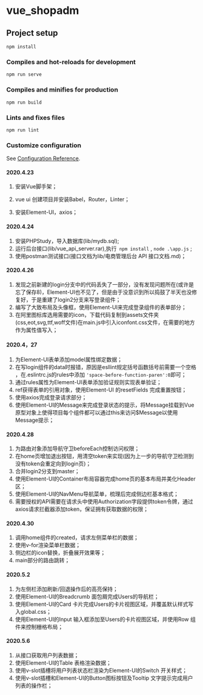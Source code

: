 # vue_shopadm

## Project setup
```
npm install
```

### Compiles and hot-reloads for development
```
npm run serve
```

### Compiles and minifies for production
```
npm run build
```

### Lints and fixes files
```
npm run lint
```

### Customize configuration
See [Configuration Reference](https://cli.vuejs.org/config/).



#### 2020.4.23 
 1. 安装Vue脚手架；

 2. vue ui 创建项目并安装Babel，Router，Linter；

 3. 安装Element-UI，axios；

#### 2020.4.24
1. 安装PHPStudy，导入数据库(lib/mydb.sql);
2. 运行后台接口(lib/vue_api_server.rar),执行` npm install` , `node .\app.js` ;
2. 使用postman测试接口(接口文档为lib/电商管理后台 API 接口文档.md)；

#### 2020.4.26
1. 发现之前新建的login分支中的代码丢失了一部分，没有发现问题所在(或许是忘了保存8)，Element-UI也不见了，但是由于没意识到所以捣鼓了半天也没修复好，于是重建了login2分支来写登录组件；
2. 编写了大致布局及头像框，使用Element-UI来完成登录组件的表单部分；
3. 在阿里图标库选用需要的icon，下载代码复制到assets文件夹(css,eot,svg,ttf,woff文件)在main.js中引入iconfont.css文件，在需要的地方作为属性值写入；

#### 2020.4，27
1. 为Element-UI表单添加model属性绑定数据；
2. 在写login组件的data时报错，原因是esllint规定括号函数括号前需要一个空格 ，在.eslintrc.js的rules中添加 `'space-before-function-paren':0`即可；
3. 通过rules属性为Element-UI表单添加验证规则实现表单验证；
4. ref获得表单的引用对象，使用Element-UI 的resetFields 完成重置按钮；
5. 使用axios完成登录请求部分；
6. 使用Element-UI的Message来完成登录状态的提示，将Message挂载到Vue原型对象上使得项目每个组件都可以通过this来访问$Message以使用Message提示；

#### 2020.4.28
1. 为路由对象添加导航守卫beforeEach控制访问权限；
2. 在home页增加退出按钮，用清空token来实现(因为上一步的导航守卫检测到没有token会重定向到login页)；
3. 合并login2分支到master；
4. 使用Element-UI的Container布局容器完成home页的基本布局并美化Header区；
5. 使用Element-UI的NavMenu导航菜单，梳理后完成侧边栏基本格式；
6. 需要授权的API需要在请求头中使用Authorization字段提供token令牌，通过axios请求拦截器添加token，保证拥有获取数据的权限；

#### 2020.4.30
1. 调用home组件的created，请求左侧菜单栏的数据；
2. 使用v-for渲染菜单栏数据；
3. 侧边栏的icon替换，折叠展开效果等；
4. main部分的路由跳转；

#### 2020.5.2
1. 为左侧栏添加刷新/回退操作后的高亮保持；
2. 使用Element-UI的Breadcrumb 面包屑完成Users的导航栏；
3. 使用Element-UI的Card 卡片完成Users的卡片视图区域，并覆盖默认样式写入global.css；
4. 使用Element-UI的Input 输入框添加至Users的卡片视图区域，并使用Row 组件来控制栅格布局；

#### 2020.5.6
1. 从接口获取用户列表数据；
2. 使用Element-UI的Table 表格渲染数据；
3. 使用v-slot插槽将用户列表状态栏渲染为Element-UI的Switch 开关样式；
4. 使用v-slot插槽和Element-UI的Button图标按钮及Tooltip 文字提示完成用户列表的操作栏；